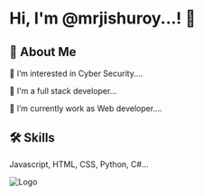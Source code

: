 
# Hi, I'm @mrjishuroy...! 👋


## 🚀 About Me

👀 I’m interested in Cyber Security....

🌱 I'm a full stack developer...

💞️ I’m currently work as Web developer....


## 🛠 Skills
Javascript, HTML, CSS, Python, C#...


![Logo](https://jishuroy.in/wp-content/uploads/2023/08/cropped-Mr.jishu-roy_LOGO-1.png)


